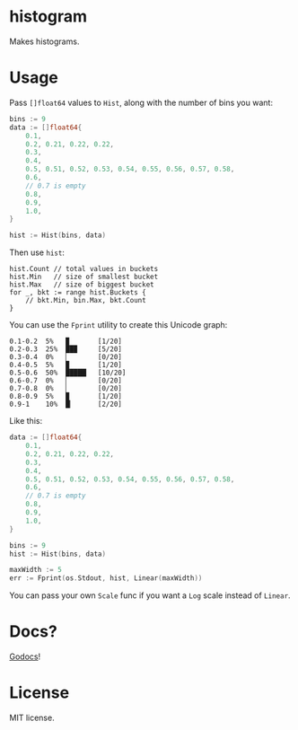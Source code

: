 # histogram

Makes histograms.


# Usage

Pass `[]float64` values to `Hist`, along with the number of bins
you want:

```go
bins := 9
data := []float64{
    0.1,
    0.2, 0.21, 0.22, 0.22,
    0.3,
    0.4,
    0.5, 0.51, 0.52, 0.53, 0.54, 0.55, 0.56, 0.57, 0.58,
    0.6,
    // 0.7 is empty
    0.8,
    0.9,
    1.0,
}

hist := Hist(bins, data)
```

Then use `hist`:

```
hist.Count // total values in buckets
hist.Min   // size of smallest bucket
hist.Max   // size of biggest bucket
for _, bkt := range hist.Buckets {
    // bkt.Min, bin.Max, bkt.Count
}
```

You can use the `Fprint` utility to create this Unicode graph:

```
0.1-0.2  5%   ▉       [1/20]
0.2-0.3  25%  ██▉     [5/20]
0.3-0.4  0%   ▏       [0/20]
0.4-0.5  5%   ▉       [1/20]
0.5-0.6  50%  █████▏  [10/20]
0.6-0.7  0%   ▏       [0/20]
0.7-0.8  0%   ▏       [0/20]
0.8-0.9  5%   ▉       [1/20]
0.9-1    10%  █▏      [2/20]
```

Like this:
```go
data := []float64{
    0.1,
    0.2, 0.21, 0.22, 0.22,
    0.3,
    0.4,
    0.5, 0.51, 0.52, 0.53, 0.54, 0.55, 0.56, 0.57, 0.58,
    0.6,
    // 0.7 is empty
    0.8,
    0.9,
    1.0,
}

bins := 9
hist := Hist(bins, data)

maxWidth := 5
err := Fprint(os.Stdout, hist, Linear(maxWidth))
```

You can pass your own `Scale` func if you want a `Log` scale instead of `Linear`.

# Docs?

[Godocs](http://godoc.org/github.com/aybabtme/histogram)!

# License

MIT license.
